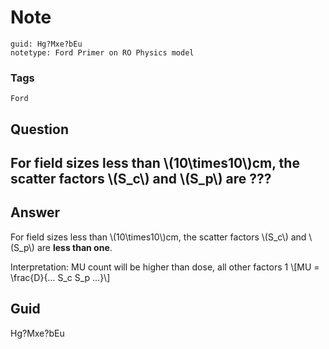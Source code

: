 # Note
```
guid: Hg?Mxe?bEu
notetype: Ford Primer on RO Physics model
```

### Tags
```
Ford
```

## Question
<h2>For field sizes less than \(10\times10\)cm, the scatter factors \(S_c\) and \(S_p\) are ???</h2>

## Answer
<section>
<p>For field sizes less than \(10\times10\)cm, the scatter factors \(S_c\) and \(S_p\) are <strong>less than one</strong>.</p>
<p>Interpretation: MU count will be higher than dose, all other factors 1
\[MU = \frac{D}{… S_c S_p …}\]</p>

</section>

## Guid
Hg?Mxe?bEu
